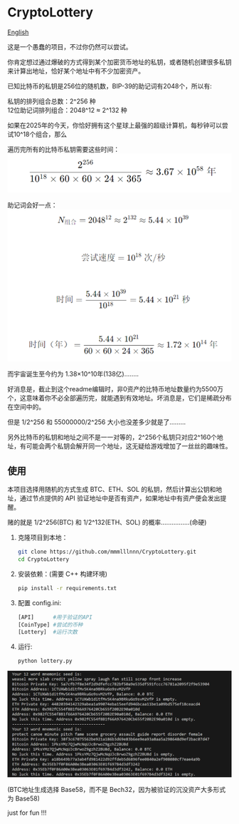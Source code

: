 # CryptoLottery 

[English](./README_EN.md)

这是一个愚蠢的项目，不过你仍然可以尝试。

你肯定想过通过爆破的方式得到某个加密货币地址的私钥，或者随机创建很多私钥来计算出地址，恰好某个地址中有不少加密资产。


已知比特币的私钥是256位的随机数，BIP-39的助记词有2048个，所以有:

私钥的排列组合总数：2^256 种<br>
12位助记词排列组合：2048^12 ≈ 2^132 种


如果在2025年的今天，你恰好拥有这个星球上最强的超级计算机，每秒钟可以尝试10^18个组合，那么

遍历完所有的比特币私钥需要这些时间：
![](PIC1.png)

助记词会好一点：
![](PIC2.png)

而宇宙诞生至今约为 1.38×10^10年(138亿)........


好消息是，截止到这个readme编辑时，非0资产的比特币地址数量约为5500万个，这意味着你不必全部遍历完，就能遇到有效地址。坏消息是，它们是稀疏分布在空间中的。

但是 1/2^256 和 55000000/2^256 大小也没差多少就是了.........


另外比特币的私钥和地址之间不是一一对等的，2^256个私钥只对应2^160个地址，有可能会两个私钥会解开同一个地址，这无疑给游戏增加了一丝丝的趣味性。




## 使用

本项目选择用随机的方式生成 BTC、ETH、SOL 的私钥，然后计算出公钥和地址，通过节点提供的 API 验证地址中是否有资产，如果地址中有资产便会发出提醒。

赌的就是 1/2^256(BTC) 和 1/2^132(ETH、SOL) 的概率................(命硬)


1. 克隆项目到本地：
    ```bash
    git clone https://github.com/mmmlllnnn/CryptoLottery.git
    cd CryptoLottery
    ```

2. 安装依赖：(需要 C++ 构建环境)
    ```bash
    pip install -r requirements.txt
    ```

3. 配置 config.ini:
    ```bash
    [API]      #用于验证的API
    [CoinType] #尝试的币种
    [Lottery]  #运行次数
    ```

4. 运行:
    ```bash
    python lottery.py
    ```

![](run.png)



(BTC地址生成选择 Base58，而不是 Bech32，因为被验证的沉没资产大多形式为 Base58)

just for fun !!!
